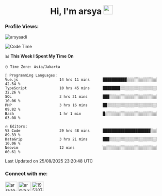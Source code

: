 <h1 align="center">Hi, I'm arsya 
  <img src="https://media.giphy.com/media/hvRJCLFzcasrR4ia7z/giphy.gif" width="30px"/>
</h1>

<p align="left"> <h3>Profile Views:</h3> <img src="https://komarev.com/ghpvc/?username=arsyaadi&label=Profile%20views&color=0e75b6&style=flat" alt="arsyaadi" /> </p>

<!--START_SECTION:waka-->
![Code Time](http://img.shields.io/badge/Code%20Time-4%2C376%20hrs%2053%20mins-blue)

📊 **This Week I Spent My Time On** 

```text
🕑︎ Time Zone: Asia/Jakarta

💬 Programming Languages: 
Vue.js                   14 hrs 11 mins      ███████████░░░░░░░░░░░░░░   42.54 % 
TypeScript               10 hrs 45 mins      ████████░░░░░░░░░░░░░░░░░   32.26 % 
SQL                      3 hrs 21 mins       ███░░░░░░░░░░░░░░░░░░░░░░   10.06 % 
PHP                      3 hrs 16 mins       ██░░░░░░░░░░░░░░░░░░░░░░░   09.82 % 
Bash                     1 hr 1 min          █░░░░░░░░░░░░░░░░░░░░░░░░   03.08 % 

🔥 Editors: 
VS Code                  29 hrs 48 mins      ██████████████████████░░░   89.33 % 
DataGrip                 3 hrs 21 mins       ███░░░░░░░░░░░░░░░░░░░░░░   10.06 % 
Neovim                   12 mins             ░░░░░░░░░░░░░░░░░░░░░░░░░   00.61 % 
```


 Last Updated on 25/08/2025 23:20:48 UTC
<!--END_SECTION:waka-->

<!-- - 📫 How to reach me **itsme@arsyaadi.software** -->


<h3 align="left">Connect with me:</h3>
<p align="left">
<a href="https://linkedin.com/in/arsyaadi" target="blank"><img align="center" src="https://raw.githubusercontent.com/rahuldkjain/github-profile-readme-generator/master/src/images/icons/Social/linked-in-alt.svg" alt="arsyaadi" height="30" width="40" /></a>
<a href="https://fb.com/arsya.xkz" target="blank"><img align="center" src="https://raw.githubusercontent.com/rahuldkjain/github-profile-readme-generator/master/src/images/icons/Social/facebook.svg" alt="arsya.xkz" height="30" width="40" /></a>
<a href="https://stackoverflow.com/users/19520749" target="blank"><img align="center" src="https://raw.githubusercontent.com/rahuldkjain/github-profile-readme-generator/master/src/images/icons/Social/stack-overflow.svg" alt="19520749" height="30" width="40" /></a>
</p>
